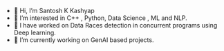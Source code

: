 - 👋 Hi, I’m Santosh K Kashyap
- 👀 I’m interested in C++ , Python, Data Science , ML and NLP. 
- 🌱 I have worked on Data Races detection in concurrent programs using Deep learning.
- 🌱 I’m currently working on GenAI based projects.
<!---
santoshkkashyap25/santoshkkashyap25 is a ✨ special ✨ repository because its `README.md` (this file) appears on your GitHub profile.
You can click the Preview link to take a look at your changes.
--->
